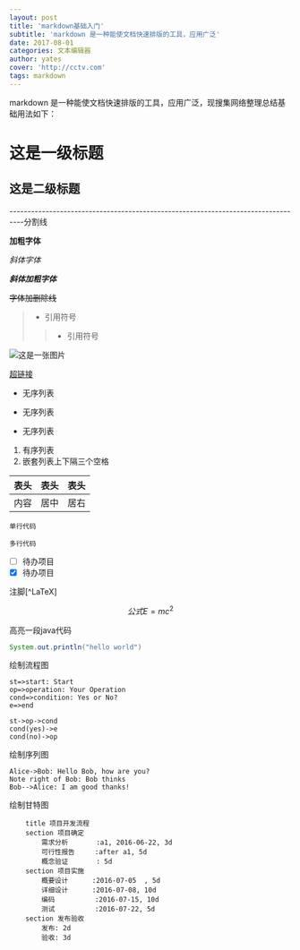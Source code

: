 ```yaml
---
layout: post
title: 'markdown基础入门'
subtitle: 'markdown 是一种能使文档快速排版的工具，应用广泛'
date: 2017-08-01
categories: 文本编辑器
author: yates
cover: 'http://cctv.com'
tags: markdown
---
```

markdown 是一种能使文档快速排版的工具，应用广泛，现搜集网络整理总结基础用法如下：

# 这是一级标题
## 这是二级标题

----------------------------------------------------------------------------------分割线

**加粗字体**

*斜体字体*

***斜体加粗字体***

~~字体加删除线~~

> * 引用符号
>> * 引用符号

![这是一张图片](https://www.zybuluo.com/static/img/toolbar-manager.jpg)

[超链接](https://www.baidu.com)

- 无序列表
* 无序列表
+ 无序列表
   
1. 有序列表
2. 嵌套列表上下隔三个空格

表头|表头|表头
---|:---:|---:|
内容|居中|居右

`单行代码`

```
多行代码
```

- [ ] 待办项目
- [x] 待办项目

注脚[^LaTeX]

$$ 公式E=mc^2 $$

高亮一段java代码
```java
System.out.println("hello world")
```

绘制流程图
```flow
st=>start: Start
op=>operation: Your Operation
cond=>condition: Yes or No?
e=>end

st->op->cond
cond(yes)->e
cond(no)->op
```

绘制序列图
```seq
Alice->Bob: Hello Bob, how are you?
Note right of Bob: Bob thinks
Bob-->Alice: I am good thanks!
```

绘制甘特图
```gantt
    title 项目开发流程
    section 项目确定
        需求分析       :a1, 2016-06-22, 3d
        可行性报告     :after a1, 5d
        概念验证       : 5d
    section 项目实施
        概要设计      :2016-07-05  , 5d
        详细设计      :2016-07-08, 10d
        编码          :2016-07-15, 10d
        测试          :2016-07-22, 5d
    section 发布验收
        发布: 2d
        验收: 3d
```

